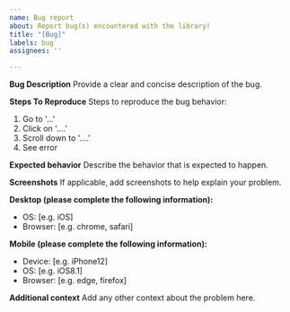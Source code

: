 ```yaml
---
name: Bug report
about: Report bug(s) encountered with the library!
title: "[Bug]"
labels: bug
assignees: ''

---
```


**Bug Description**
Provide a clear and concise description of the bug.

**Steps To Reproduce**
Steps to reproduce the bug behavior:
1. Go to '...'
2. Click on '....'
3. Scroll down to '....'
4. See error

**Expected behavior**
Describe the behavior that is expected to happen.

**Screenshots**
If applicable, add screenshots to help explain your problem.

**Desktop (please complete the following information):**
 - OS: [e.g. iOS]
 - Browser: [e.g. chrome, safari]

**Mobile (please complete the following information):**
 - Device: [e.g. iPhone12]
 - OS: [e.g. iOS8.1]
 - Browser: [e.g. edge, firefox]

**Additional context**
Add any other context about the problem here.
